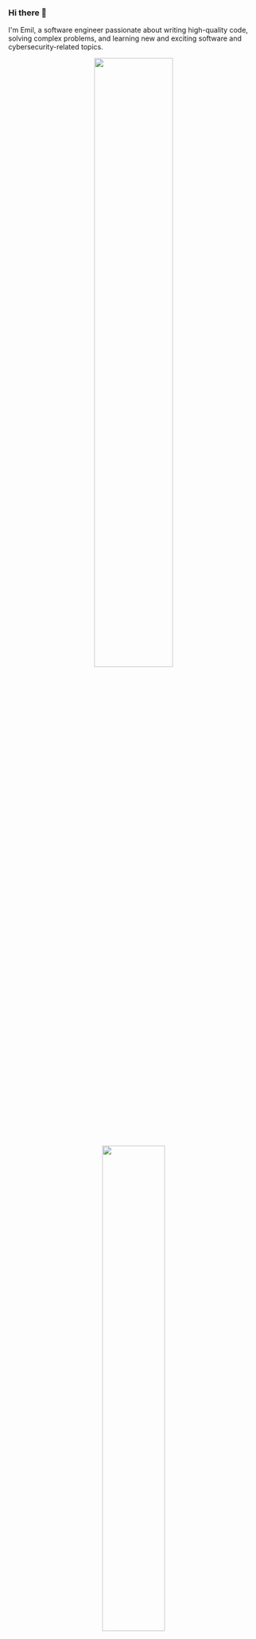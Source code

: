 ### Hi there 👋

I'm Emil, a software engineer passionate about writing high-quality code, solving complex problems, and learning new and exciting software and cybersecurity-related topics.

<p align="center">
  <img width="56%" src="https://github-readme-stats.vercel.app/api?username=Emilprivate&show_icons=true&theme=radical" />
  <img width="50%" src="https://github-readme-stats.vercel.app/api/top-langs/?username=Emilprivate&layout=compact&theme=radical" />
</p>
